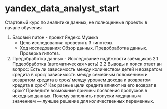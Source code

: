 # yandex_data_analyst_start
Стартовый курс по аналитике данных, не полноценные проекты в начале обучения
1. Базовый питон - проект Яндекс.Музыка
   - Цель исследования: проверить 3 гипотезы.
   - Ход исследования: Обзор данных. Предобработка данных. Проверка гипотез.
2. Предобработка данных - Исследование надёжности заёмщиков
   2.1 Прдеобработка (автоматическая часть)
   2.2 Выводы и поиск ответ ан вопрос: Есть ли зависимость между количеством детей и возвратом кредита в срок/ зависимость между семейным положением и возвратом кредита в срок/ между уровнем дохода и возвратом кредита в срок? Как разные цели кредита влияют на его возврат в срок? Приведите возможные причины появления пропусков в исходных данных. Почему заполнить пропуски медианным значением — лучшее решение для количественных переменных.
